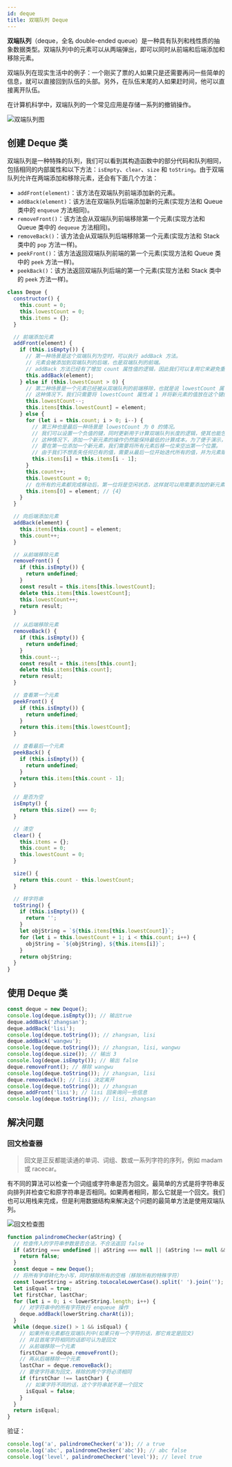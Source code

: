 ```yaml
---
id: deque
title: 双端队列 Deque
---
```


**双端队列**（deque，全名 double-ended queue）是一种具有队列和栈性质的抽象数据类型。双端队列中的元素可以从两端弹出，即可以同时从前端和后端添加和移除元素。

双端队列在现实生活中的例子：一个刚买了票的人如果只是还需要再问一些简单的信息，就可以直接回到队伍的头部。另外，在队伍末尾的人如果赶时间，他可以直接离开队伍。

在计算机科学中，双端队列的一个常见应用是存储一系列的撤销操作。

![双端队列图](/img/deque.png)

## 创建 Deque 类

双端队列是一种特殊的队列，我们可以看到其构造函数中的部分代码和队列相同，包括相同的内部属性和以下方法：`isEmpty`、`clear`、`size` 和 `toString`。由于双端队列允许在两端添加和移除元素，还会有下面几个方法：

- `addFront(element)`：该方法在双端队列前端添加新的元素。
- `addBack(element)`：该方法在双端队列后端添加新的元素(实现方法和 Queue 类中的 `enqueue` 方法相同)。
- `removeFront()`：该方法会从双端队列前端移除第一个元素(实现方法和 Queue 类中的 `dequeue` 方法相同)。
- `removeBack()`：该方法会从双端队列后端移除第一个元素(实现方法和 Stack 类中的 `pop` 方法一样)。
- `peekFront()`：该方法返回双端队列前端的第一个元素(实现方法和 Queue 类中的 `peek` 方法一样)。
- `peekBack()`：该方法返回双端队列后端的第一个元素(实现方法和 Stack 类中的 `peek` 方法一样)。

```js
class Deque {
  constructor() {
    this.count = 0;
    this.lowestCount = 0;
    this.items = {};
  }

  // 前端添加元素
  addFront(element) {
    if (this.isEmpty()) {
      // 第一种场景是这个双端队列为空时，可以执行 addBack 方法。
      // 元素会被添加到双端队列的后端，也是双端队列的前端。
      // addBack 方法已经有了增加 count 属性值的逻辑，因此我们可以复用它来避免重复编写代码。
      this.addBack(element);
    } else if (this.lowestCount > 0) {
      // 第二种场景是一个元素已经被从双端队列的前端移除，也就是说 lowestCount 属性会大于等于 1。
      // 这种情况下，我们只需要将 lowestCount 属性减 1 并将新元素的值放在这个键的位置上即可。
      this.lowestCount--;
      this.items[this.lowestCount] = element;
    } else {
      for (let i = this.count; i > 0; i--) {
        // 第三种也是最后一种场景是 lowestCount 为 0 的情况。
        // 我们可以设置一个负值的键，同时更新用于计算双端队列长度的逻辑，使其也能包含负键值。
        // 这种情况下，添加一个新元素的操作仍然能保持最低的计算成本。为了便于演示，我们把本场景看作使用数组。
        // 要在第一位添加一个新元素，我们需要将所有元素后移一位来空出第一个位置。
        // 由于我们不想丢失任何已有的值，需要从最后一位开始迭代所有的值，并为元素赋上索引值减 1 位置的值。
        this.items[i] = this.items[i - 1];
      }
      this.count++;
      this.lowestCount = 0;
      // 在所有的元素都完成移动后，第一位将是空闲状态，这样就可以用需要添加的新元素来覆盖它了。
      this.items[0] = element; // {4}
    }
  }

  // 向后端添加元素
  addBack(element) {
    this.items[this.count] = element;
    this.count++;
  }

  // 从前端移除元素
  removeFront() {
    if (this.isEmpty()) {
      return undefined;
    }
    const result = this.items[this.lowestCount];
    delete this.items[this.lowestCount];
    this.lowestCount++;
    return result;
  }

  // 从后端移除元素
  removeBack() {
    if (this.isEmpty()) {
      return undefined;
    }
    this.count--;
    const result = this.items[this.count];
    delete this.items[this.count];
    return result;
  }

  // 查看第一个元素
  peekFront() {
    if (this.isEmpty()) {
      return undefined;
    }
    return this.items[this.lowestCount];
  }

  // 查看最后一个元素
  peekBack() {
    if (this.isEmpty()) {
      return undefined;
    }
    return this.items[this.count - 1];
  }

  // 是否为空
  isEmpty() {
    return this.size() === 0;
  }

  // 清空
  clear() {
    this.items = {};
    this.count = 0;
    this.lowestCount = 0;
  }

  size() {
    return this.count - this.lowestCount;
  }

  // 转字符串
  toString() {
    if (this.isEmpty()) {
      return '';
    }
    let objString = `${this.items[this.lowestCount]}`;
    for (let i = this.lowestCount + 1; i < this.count; i++) {
      objString = `${objString}, ${this.items[i]}`;
    }
    return objString;
  }
}
```

## 使用 Deque 类

```js
const deque = new Deque();
console.log(deque.isEmpty()); // 输出true
deque.addBack('zhangsan');
deque.addBack('lisi');
console.log(deque.toString()); // zhangsan, lisi
deque.addBack('wangwu');
console.log(deque.toString()); // zhangsan, lisi, wangwu
console.log(deque.size()); // 输出 3
console.log(deque.isEmpty()); // 输出 false
deque.removeFront(); // 移除 wangwu
console.log(deque.toString()); // zhangsan, lisi
deque.removeBack(); // lisi 决定离开
console.log(deque.toString()); // zhangsan
deque.addFront('lisi'); // lisi 回来询问一些信息
console.log(deque.toString()); // lisi, zhangsan
```

## 解决问题

### 回文检查器

> 回文是正反都能读通的单词、词组、数或一系列字符的序列，例如 madam 或 racecar。

有不同的算法可以检查一个词组或字符串是否为回文。最简单的方式是将字符串反向排列并检查它和原字符串是否相同。如果两者相同，那么它就是一个回文。我们也可以用栈来完成，但是利用数据结构来解决这个问题的最简单方法是使用双端队列。

![回文检查图](/img/palindrome.png)

```js
function palindromeChecker(aString) {
  // 检查传入的字符串参数是否合法，不合法返回 false
  if (aString === undefined || aString === null || (aString !== null && aString.length === 0)) {
    return false;
  }
  const deque = new Deque();
  // 将所有字母转化为小写，同时移除所有的空格（移除所有的特殊字符）
  const lowerString = aString.toLocaleLowerCase().split(' ').join('');
  let isEqual = true;
  let firstChar, lastChar;
  for (let i = 0; i < lowerString.length; i++) {
    // 对字符串中的所有字符执行 enqueue 操作
    deque.addBack(lowerString.charAt(i));
  }
  while (deque.size() > 1 && isEqual) {
    // 如果所有元素都在双端队列中(如果只有一个字符的话，那它肯定是回文)
    // 并且首尾字符相同的话即可认为是回文
    // 从前端移除一个元素
    firstChar = deque.removeFront();
    // 再从后端移除一个元素
    lastChar = deque.removeBack();
    // 要使字符串为回文，移除的两个字符必须相同
    if (firstChar !== lastChar) {
      // 如果字符不同的话，这个字符串就不是一个回文
      isEqual = false;
    }
  }
  return isEqual;
}
```

验证：

```js
console.log('a', palindromeChecker('a')); // a true
console.log('abc', palindromeChecker('abc')); // abc false
console.log('level', palindromeChecker('level')); // level true
```
